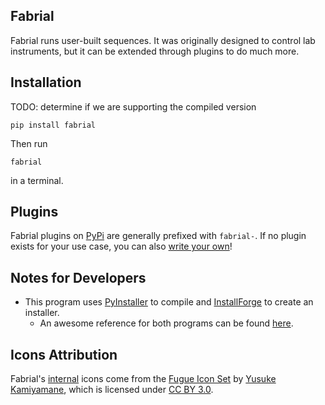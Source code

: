 ## Fabrial

Fabrial runs user-built sequences. It was originally designed to control lab instruments, but it can be extended through plugins to do much more.

## Installation

TODO: determine if we are supporting the compiled version

```
pip install fabrial
```
Then run
```
fabrial
```
in a terminal.

## Plugins

Fabrial plugins on [PyPi](https://pypi.org/) are generally prefixed with `fabrial-`. If no plugin exists for your use case, you can also [write your own](./doc/plugin_guide/plugin_guide.md)!

## Notes for Developers

- This program uses [PyInstaller](https://pyinstaller.org/en/stable/) to compile and [InstallForge](https://installforge.net/) to create an installer.
    - An awesome reference for both programs can be found [here](https://www.pythonguis.com/tutorials/packaging-pyqt6-applications-windows-pyinstaller/).

## Icons Attribution

Fabrial's [internal](/icons/internal/) icons come from the [Fugue Icon Set](https://p.yusukekamiyamane.com/) by [Yusuke Kamiyamane](https://p.yusukekamiyamane.com/about/), which is licensed under [CC BY 3.0](https://creativecommons.org/licenses/by/3.0/).
